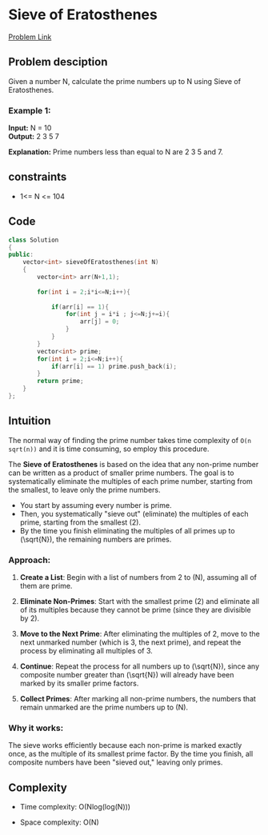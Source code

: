 # Sieve of Eratosthenes

[Problem Link](https://www.geeksforgeeks.org/problems/sieve-of-eratosthenes5242/1)

## Problem desciption 
Given a number N, calculate the prime numbers up to N using Sieve of Eratosthenes.  

### Example 1:

**Input:**
N = 10<br>
**Output:**
2 3 5 7<br>

**Explanation:**
Prime numbers less than equal to N 
are 2 3 5 and 7.<br>

## constraints
* 1<= N <= 104

## Code
```cpp
class Solution
{
public:
    vector<int> sieveOfEratosthenes(int N)
    {
        vector<int> arr(N+1,1);
        
        for(int i = 2;i*i<=N;i++){
            
            if(arr[i] == 1){
                for(int j = i*i ; j<=N;j+=i){
                    arr[j] = 0;
                }
            }
        }
        vector<int> prime;
        for(int i = 2;i<=N;i++){
            if(arr[i] == 1) prime.push_back(i);
        }
        return prime;
    }
};
```

## Intuition
The normal way of finding the prime number takes time complexity of ```O(n sqrt(n))``` and it is time consuming, so employ this procedure.

The **Sieve of Eratosthenes** is based on the idea that any non-prime number can be written as a product of smaller prime numbers. The goal is to systematically eliminate the multiples of each prime number, starting from the smallest, to leave only the prime numbers.

- You start by assuming every number is prime.
- Then, you systematically "sieve out" (eliminate) the multiples of each prime, starting from the smallest (2). 
- By the time you finish eliminating the multiples of all primes up to \(\sqrt{N}\), the remaining numbers are primes.

### Approach:

1. **Create a List**: Begin with a list of numbers from 2 to \(N\), assuming all of them are prime.

2. **Eliminate Non-Primes**: Start with the smallest prime (2) and eliminate all of its multiples because they cannot be prime (since they are divisible by 2).

3. **Move to the Next Prime**: After eliminating the multiples of 2, move to the next unmarked number (which is 3, the next prime), and repeat the process by eliminating all multiples of 3.

4. **Continue**: Repeat the process for all numbers up to \(\sqrt{N}\), since any composite number greater than \(\sqrt{N}\) will already have been marked by its smaller prime factors.

5. **Collect Primes**: After marking all non-prime numbers, the numbers that remain unmarked are the prime numbers up to \(N\).

### Why it works:
The sieve works efficiently because each non-prime is marked exactly once, as the multiple of its smallest prime factor. By the time you finish, all composite numbers have been "sieved out," leaving only primes.




## Complexity
- Time complexity: O(Nlog(log(N))) 


- Space complexity: O(N)
